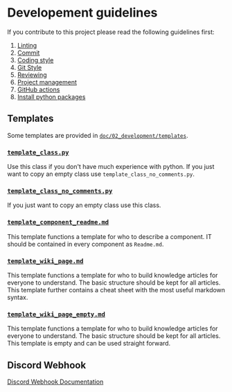 # Developement guidelines

If you contribute to this project please read the following guidelines first:

1. [Linting](./02_linting.md)
2. [Commit](./03_commit.md)
3. [Coding style](./04_coding_style.md)
4. [Git Style](./05_git_workflow.md)
5. [Reviewing](./07_review_guideline.md)
6. [Project management](./08_project_management.md)
7. [GitHub actions](./09_actions.md)
8. [Install python packages](./10_installing_python_packages.md)

## Templates

Some templates are provided in [`doc/02_development/templates`](./templates).

### [`template_class.py`](./templates/template_class.py)

Use this class if you don't have much experience with python. If you just want to copy an empty class use `template_class_no_comments.py`.

### [`template_class_no_comments.py`](./templates/template_class_no_comments.py)

If you just want to copy an empty class use this class.

### [`template_component_readme.md`](./templates/template_component_readme.md)

This template functions a template for who to describe a component. IT should be contained in every component as `Readme.md`.

### [`template_wiki_page.md`](./templates/template_wiki_page.md)

This template functions a template for who to build knowledge articles for everyone to understand. The basic structure should be kept for all articles. This template further contains a cheat sheet with the most useful markdown syntax.

### [`template_wiki_page_empty.md`](./templates/template_wiki_page_empty.md)

This template functions a template for who to build knowledge articles for everyone to understand. The basic structure should be kept for all articles. This template is empty and can be used straight forward.

## Discord Webhook

[Discord Webhook Documentation](./11_discord_webhook.md)
